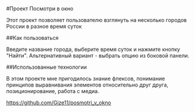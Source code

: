 #Проект Посмотри в окно

Этот проект позволяет пользователю взглянуть на несколько городов России в разное время суток

##Как пользоваться

Введите название города, выберите время суток и нажмите кнопку "Найти".
Альтернативный вариант - выбрать опцию из боковой панели.

##Использованные технологии

В этом проекте мне пригодилось знание флексов, понимание принципов выравнивания элементов относительно друг друга, позиционирование, работа с медиа.

https://github.com/Gize11/posmotri_v_okno
